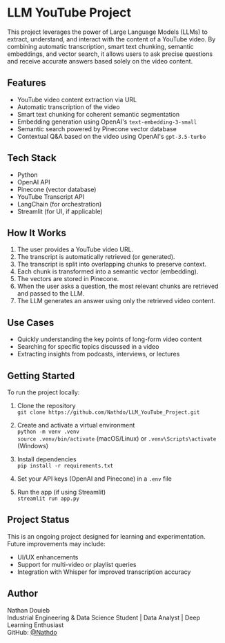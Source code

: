 # LLM YouTube Project

This project leverages the power of Large Language Models (LLMs) to extract, understand, and interact with the content of a YouTube video. By combining automatic transcription, smart text chunking, semantic embeddings, and vector search, it allows users to ask precise questions and receive accurate answers based solely on the video content.

## Features

- YouTube video content extraction via URL
- Automatic transcription of the video
- Smart text chunking for coherent semantic segmentation
- Embedding generation using OpenAI's `text-embedding-3-small`
- Semantic search powered by Pinecone vector database
- Contextual Q&A based on the video using OpenAI's `gpt-3.5-turbo`

## Tech Stack

- Python
- OpenAI API
- Pinecone (vector database)
- YouTube Transcript API
- LangChain (for orchestration)
- Streamlit (for UI, if applicable)

## How It Works

1. The user provides a YouTube video URL.
2. The transcript is automatically retrieved (or generated).
3. The transcript is split into overlapping chunks to preserve context.
4. Each chunk is transformed into a semantic vector (embedding).
5. The vectors are stored in Pinecone.
6. When the user asks a question, the most relevant chunks are retrieved and passed to the LLM.
7. The LLM generates an answer using only the retrieved video content.

## Use Cases

- Quickly understanding the key points of long-form video content
- Searching for specific topics discussed in a video
- Extracting insights from podcasts, interviews, or lectures

## Getting Started

To run the project locally:

1. Clone the repository  
   `git clone https://github.com/Nathdo/LLM_YouTube_Project.git`

2. Create and activate a virtual environment  
   `python -m venv .venv`  
   `source .venv/bin/activate` (macOS/Linux) or `.venv\Scripts\activate` (Windows)

3. Install dependencies  
   `pip install -r requirements.txt`

4. Set your API keys (OpenAI and Pinecone) in a `.env` file

5. Run the app (if using Streamlit)  
   `streamlit run app.py`

## Project Status

This is an ongoing project designed for learning and experimentation. Future improvements may include:

- UI/UX enhancements
- Support for multi-video or playlist queries
- Integration with Whisper for improved transcription accuracy

## Author

Nathan Douieb  
Industrial Engineering & Data Science Student | Data Analyst | Deep Learning Enthusiast  
GitHub: [@Nathdo](https://github.com/Nathdo)
